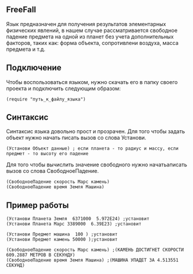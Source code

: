 ## FreeFall
Язык предназначен для получения результатов элементарных физических явлений,
в нашем случае рассматривается свободное падение предмета на одной из планет
без учета дополнительных факторов, таких как:
форма объекта, сопротивлени воздуха, масса предмета и т.д.


## Подключение
Чтобы воспользоваться языком, нужно скачать его в папку своего проекта и подключить следующим образом:
```
(require "путь_к_файлу_языка")
```

## Синтаксис
Синтаксис языка довольно прост и прозрачен. 
Для того чтобы задать объект нужно начать писать вызов со слова Установи.
```
(Установи Объект данные) ; если планета - то радиус и массу, если предмет - то высоту его падение
```    

Для того чтобы вычислить значение свободного нужно начатьаписать вызов со слова СвободноеПадение.
```
(СвободноеПадение скорость Марс камень) 
(СвободноеПадение время Земля Машина) 
```

## Пример работы
```
(Установи Планета Земля  6371000  5.972E24) ;установит
(Установи Планета Марс 3389000  6.39E23) ;установит
    
(Установи Предмет машина  100 ) ;установит
(Установи Предмет камень 50000 );установит

(СвободноеПадение скорость Марс камень) ;(КАМЕНЬ ДОСТИГНЕТ СКОРОСТИ 609.2887 МЕТРОВ В СЕКУНДУ) 
(СвободноеПадение время Земля Машина) ;(МАШИНА УПАДЕТ ЗА 4.513551 СЕКУНД) 
```
